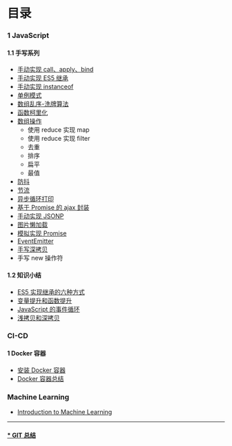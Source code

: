 # 目录

### 1 JavaScript

#### 1.1 手写系列

- [手动实现 call、apply、bind](https://github.com/xavier-9527/technology-record-summary/blob/master/javascript/handwriting-js/call-applay-bind.js)
- [手动实现 ES5 继承](https://github.com/xavier-9527/technology-record-summary/blob/master/javascript/handwriting-js/es5-inherit.md)
- [手动实现 instanceof](https://github.com/xavier-9527/technology-record-summary/blob/master/javascript/handwriting-js/instanceof.md)
- [单例模式](https://github.com/xavier-9527/technology-record-summary/blob/master/javascript/handwriting-js/singleton.md)
- [数组乱序-洗牌算法](https://github.com/xavier-9527/technology-record-summary/blob/master/javascript/handwriting-js/array-disorder.md)
- [函数柯里化](https://github.com/xavier-9527/technology-record-summary/blob/master/javascript/handwriting-js/currying.md)
- [数组操作](https://github.com/xavier-9527/technology-record-summary/blob/master/javascript/handwriting-js/array-operation.md)
  - 使用 reduce 实现 map
  - 使用 reduce 实现 filter
  - 去重
  - 排序
  - 扁平
  - 最值
- [防抖](https://github.com/xavier-9527/technology-record-summary/blob/master/javascript/handwriting-js/debounce.md)
- [节流](https://github.com/xavier-9527/technology-record-summary/blob/master/javascript/handwriting-js/throttle.md)
- [异步循环打印](https://github.com/xavier-9527/technology-record-summary/blob/master/javascript/handwriting-js/async-loop-print.md)
- [基于 Promise 的 ajax 封装](https://github.com/xavier-9527/technology-record-summary/blob/master/javascript/handwriting-js/promise-ajax.md)
- [手动实现 JSONP](https://github.com/xavier-9527/technology-record-summary/blob/master/javascript/handwriting-js/jsonp.md)
- [图片懒加载](https://github.com/xavier-9527/technology-record-summary/blob/master/javascript/handwriting-js/image-lazy-load.md)
- [模拟实现 Promise](https://github.com/xavier-9527/technology-record-summary/blob/master/javascript/handwriting-js/promise.md)
- [EventEmitter](https://github.com/xavier-9527/technology-record-summary/blob/master/javascript/handwriting-js/event-emitter.md)
- [手写深拷贝](https://github.com/xavier-9527/technology-record-summary/blob/master/javascript/handwriting-js/deep-clone.md)
- 手写 new 操作符

#### 1.2 知识小结

- [ES5 实现继承的六种方式](https://github.com/xavier-9527/technology-record-summary/blob/master/javascript/knowledge-summary/inherit.md)
- [变量提升和函数提升](https://github.com/xavier-9527/technology-record-summary/blob/master/javascript/knowledge-summary/variable-function-hoisting.md)
- [JavaScript 的事件循环](https://github.com/xavier-9527/technology-record-summary/blob/master/javascript/knowledge-summary/variable-function-hoisting.md)
- [浅拷贝和深拷贝](https://github.com/xavier-9527/technology-record-summary/blob/master/javascript/knowledge-summary/shallow-clone-deep-clone.md)

### CI-CD

#### 1 Docker 容器

- [安装 Docker 容器](https://github.com/xavier-9527/technology-record-summary/blob/master/ci-cd/docker-installation.md)
- [Docker 容器总结](https://github.com/xavier-9527/technology-record-summary/blob/master/ci-cd/docker-summary.md)

### Machine Learning

- [Introduction to Machine Learning](https://github.com/xavier-9527/technology-record-summary/blob/master/machine-learning/introduction.md)

---

#### [\* GIT 总结](https://github.com/xavier-9527/technology-records-summary/tree/git-summary)
